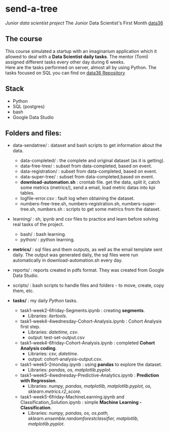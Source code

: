 # send-a-tree

*Junior data scientist project*
The Junior Data Scientist's First Month [data36](courses.data36.com/)

## The course
This course simulated a startup with an imaginarium application which it allowed to deal with a **Data Scientist daily tasks**. The mentor (Tomi) assigned different tasks every other day during 6 weeks. <br>
Here are the tasks performed on server, almost all by using Python. The tasks focused on SQL you can find on [data36 Repository](https://github.com/gabrielatrindade/data36)

## Stack
- Python
- SQL (postgres)
- bash
- Google Data Studio

## Folders and files:
- data-sendatree/ : dataset and bash scripts to get information about the data.
  - data-completed/ : the complete and original dataset (as it is getting).
  - data-free-tree/ : subset from data-completed, based on event.
  - data-registration/	: subset from data-completed, based on event.
  - data-super-tree/ : subset from data-completed,based on event.
  - **download-automation.sh** : crontab file. get the data, split it, catch some metrics (metrics/), send a email, load metric datas into kpi tables.
  - logfile-error.csv	: fault log when obtaining the dataset.
  - numbers-free-tree.sh, numbers-registration.sh, numbers-super-tree.sh, numbers.sh : scripts to get some metrics from the dataset.
  
- learning/ : sh, ipynb and csv files to practice and learn before solving real tasks of the project.
  - bash/ : bash learning.
  - python/ : python learning.

- **metrics/** : sql files and them outputs, as well as the email template sent daily. The output was generated daily, the sql files were run automatically in download-automation.sh every day.

- reports/ : reports created in pdfs format. They was created from Google Data Studio.

- scripts/ : bash scripts to handle files and folders - to move, create, copy them, etc.

- **tasks/** : my daily *Python* tasks.
  - task1-week2-6friday-Segments.ipynb : creating **segments**.
    - Libraries: *itertools*.
  - task1-week4-4wednesday-Cohort-Analysis.ipynb : Cohort Analysis first step. 
    - Libraries: *datetime, csv*.
    - output: test-set-output.csv
  - task1-week4-6friday-Cohort-Analysis.ipynb : completed **Cohort Analysis coding**.
    - Libraries: *csv, datetime*.
    - output: cohort-analysis-output.csv.
  - task1-week5-2monday.ipynb	: using **pandas** to explore the dataset.
    - Libraries: *pandas, os, matplotlib.pyplot*.
  - task1-week5-4wednesday-Predictive-Analytics.ipynb	: **Prediction with Regression**.
    - Libraries: *numpy, pandas, matplotlib, matplotlib.pyplot, os, sklearn.metrics.r2_score*.
  - task1-week5-6friday-MachineLearning.ipynb and Classification_Solution.ipynb : simple **Machine Learning - Classification**.
    - Libraries: *numpy, pandas, os, os.path, sklearn.ensemble.randomforestclassifier, matplotlib, matplotlib.pyplot*.
